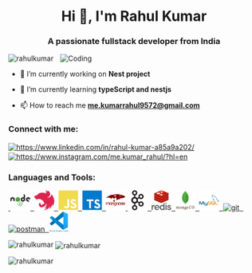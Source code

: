 <h1 align="center"> Hi 👋, I'm Rahul Kumar </h1>
<h3 align="center">A passionate fullstack developer from India</h3>
<img align="right" alt="Coding" width="400" src="https://cdn.dribbble.com/users/1162077/screenshots/3848914/programmer.gif">

<p align="left"> <img src="https://komarev.com/ghpvc/?username=RAHULKUMARNATHU&label=Profile%20views&color=0e75b6&style=flat" alt="rahulkumar" /> </p>

-  🔭 I’m currently working on **Nest project**

- 🌱 I’m currently learning **typeScript and nestjs**

- 📫 How to reach me **me.kumarrahul9572@gmail.com**

<h3 align="left">Connect with me:</h3>
<p align="left">
<a href="https://linkedin.com/in/rahul-kumar-a85a9a202/" target="blank"><img align="center" src="https://raw.githubusercontent.com/rahuldkjain/github-profile-readme-generator/master/src/images/icons/Social/linked-in-alt.svg" alt="https://www.linkedin.com/in/rahul-kumar-a85a9a202/" height="30" width="40" /></a>
<a href="https://instagram.com/me.kumar_rahul/?hl=en" target="blank"><img align="center" src="https://raw.githubusercontent.com/rahuldkjain/github-profile-readme-generator/master/src/images/icons/Social/instagram.svg" alt="https://www.instagram.com/me.kumar_rahul/?hl=en" height="30" width="40" /></a>
</p>

<h3 align="left">Languages and Tools:</h3>
<p align="left"> 
    <a href="https://nodejs.org" target="_blank" rel="noreferrer"> 
    &nbsp;<img src="https://raw.githubusercontent.com/devicons/devicon/master/icons/nodejs/nodejs-original-wordmark.svg" alt="nodejs" width="40" height="40"/> 
  </a> 
   <a href="https://nestjs.com/" target="_blank" rel="noreferrer"> 
    &nbsp;<img src="https://raw.githubusercontent.com/devicons/devicon/master/icons/nestjs/nestjs-original.svg" alt="nestjs" width="40" height="40"/> 
  </a> 
  <a href="https://www.typescriptlang.org/" target="_blank" rel="noreferrer"> 
    &nbsp;<img src="https://raw.githubusercontent.com/devicons/devicon/master/icons/javascript/javascript-plain.svg" alt="typescript" width="40" height="40"/> 
  </a> 
    <a href="https://developer.mozilla.org/en-US/docs/Web/JavaScript" target="_blank" rel="noreferrer"> 
    &nbsp;<img src="https://raw.githubusercontent.com/devicons/devicon/master/icons/typescript/typescript-original.svg" alt="javascript" width="40" height="40"/> 
  </a> 
   <a href="https://mongoosejs.com/" target="_blank" rel="noreferrer">
    &nbsp;<img src="https://raw.githubusercontent.com/devicons/devicon/master/icons/mongoose/mongoose-original-wordmark.svg" alt="mongoose" width="40" height="40"/> 
  </a>
  <a href="https://kafka.apache.org/" target="_blank" rel="noreferrer">
  <img src="https://raw.githubusercontent.com/devicons/devicon/master/icons/apachekafka/apachekafka-original.svg" alt="kafka" width="40" height="40" />
</a>
   <a href="https://redis.io/" target="_blank" rel="noreferrer">
    &nbsp;<img src="https://raw.githubusercontent.com/devicons/devicon/master/icons/redis/redis-original-wordmark.svg" alt="mongodb" width="40" height="40"/> 
  </a>
    <a href="https://www.mongodb.com/" target="_blank" rel="noreferrer">
    &nbsp;<img src="https://raw.githubusercontent.com/devicons/devicon/master/icons/mongodb/mongodb-original-wordmark.svg" alt="mongodb" width="40" height="40"/> 
  </a>
  <a href="https://www.mysql.com/" target="_blank" rel="noreferrer">
    &nbsp;<img src="https://raw.githubusercontent.com/devicons/devicon/master/icons/mysql/mysql-original-wordmark.svg" alt="mysql" width="40" height="40"/> 
  </a>
  <a href="https://git-scm.com/" target="_blank" rel="noreferrer"> 
    &nbsp;<img src="https://www.vectorlogo.zone/logos/git-scm/git-scm-icon.svg" alt="git" width="40" height="40"/>
  </a>
  <a href="https://postman.com" target="_blank" rel="noreferrer">
    &nbsp;<img src="https://www.vectorlogo.zone/logos/getpostman/getpostman-icon.svg" alt="postman" width="40" height="40"/> 
  </a>
  <a href="https://code.visualstudio.com/" target="_blank" rel="noreferrer">
    &nbsp;<img src="https://raw.githubusercontent.com/devicons/devicon/master/icons/vscode/vscode-original-wordmark.svg" alt="vscode" width="40" height="40"/> 
  </a>
</p>
<p>
  <img align="left" src="https://github-readme-streak-stats.herokuapp.com/?user=RAHULKUMARNATHU&&theme=tokyonight" alt="rahulkumar" />
   &nbsp;<img align="center" width=350 src="https://github-readme-stats.vercel.app/api/top-langs?username=RAHULKUMARNATHU&show_icons=true&locale=en&layout=compact&theme=tokyonight" alt="rahulkumar" />
</p>
&nbsp;<img align="left" width =500 src="https://github-readme-stats.vercel.app/api?username=RAHULKUMARNATHU&show_icons=true&locale=en&theme=tokyonight" alt="rahulkumar" />
<p>
</p>


